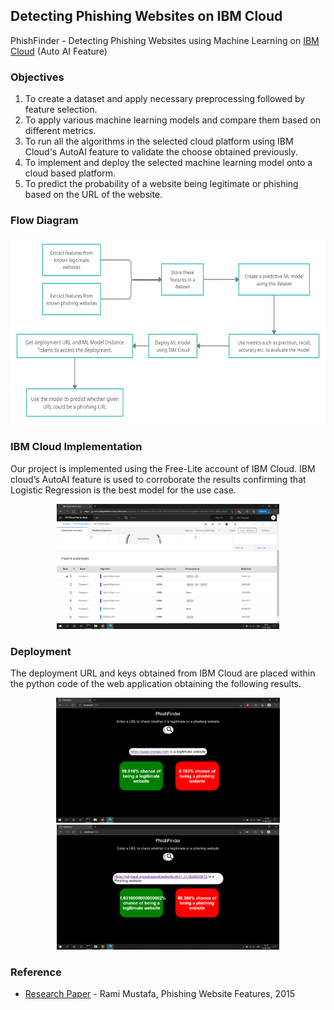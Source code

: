 ## Detecting Phishing Websites on IBM Cloud
PhishFinder - Detecting Phishing Websites using Machine Learning on [IBM Cloud](https://www.ibm.com/cloud) (Auto AI Feature)

### Objectives

  1. To create a dataset and apply necessary preprocessing followed by feature selection.
  2. To apply various machine learning models and compare them based on different metrics.
  3. To run all the algorithms in the selected cloud platform using IBM Cloud's AutoAI feature to validate the choose obtained previously.
  4. To implement and deploy the selected machine learning model onto a cloud based platform.
  5. To predict the probability of a website being legitimate or phishing based on the URL of the website.

### Flow Diagram

<div align='center'>
<img src = 'examples/flow-diagram.png' height="300px">
</div>

### IBM Cloud Implementation

Our project is implemented using the Free-Lite account of IBM Cloud. IBM cloud’s AutoAI feature is used to corroborate the results confirming that Logistic Regression is the best model for the use case.

<div align='center'>
<img src = 'examples/ibm.png' height="200px">
</div>

### Deployment

The deployment URL and keys obtained from IBM Cloud are placed within the python code of the web application obtaining the following results.

<div align='center'>
<img src = 'examples/true.png' height="200px">
<img src = 'examples/false.png' height="200px">
</div>

### Reference
  - [Research Paper](https://www.researchgate.net/publication/277476345_Phishing_Websites_Features) - Rami Mustafa, Phishing Website Features, 2015 

